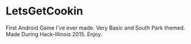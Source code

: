 # LetsGetCookin
First Android Game I've ever made. Very Basic and South Park themed. Made During Hack-Illinois 2015. Enjoy.
